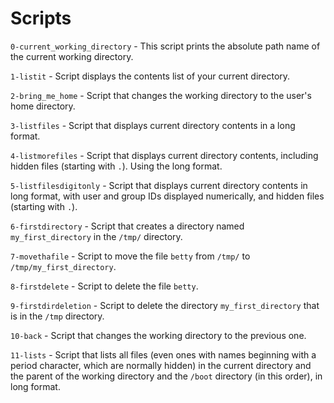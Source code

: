 # Scripts

`0-current_working_directory` - This script prints the absolute path name of the current working directory.

`1-listit` - Script displays the contents list of your current directory.

`2-bring_me_home` - Script that changes the working directory to the user's home directory.

`3-listfiles` - Script that displays current directory contents in a long format.

`4-listmorefiles` - Script that displays current directory contents, including hidden files (starting with `.`). Using the long format.

`5-listfilesdigitonly` - Script that displays current directory contents in long format, with user and group IDs displayed numerically, and hidden files (starting with `.`).

`6-firstdirectory` - Script that creates a directory named `my_first_directory` in the `/tmp/` directory.

`7-movethafile` - Script to move the file `betty` from `/tmp/` to `/tmp/my_first_directory`.

`8-firstdelete` - Script to delete the file `betty`.

`9-firstdirdeletion` - Script to delete the directory `my_first_directory` that is in the `/tmp` directory.

`10-back` - Script that changes the working directory to the previous one.

`11-lists` - Script that lists all files (even ones with names beginning with a period character, which are normally hidden) in the current directory and the parent of the working directory and the `/boot` directory (in this order), in long format.
